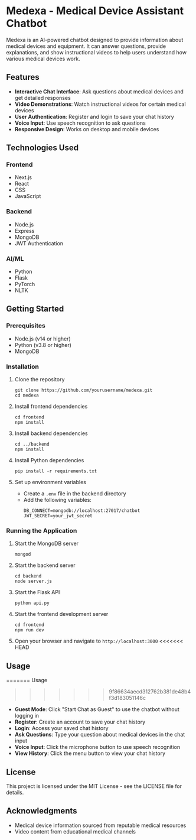 # Medexa - Medical Device Assistant Chatbot

Medexa is an AI-powered chatbot designed to provide information about medical devices and equipment. It can answer questions, provide explanations, and show instructional videos to help users understand how various medical devices work.

## Features

- **Interactive Chat Interface**: Ask questions about medical devices and get detailed responses
- **Video Demonstrations**: Watch instructional videos for certain medical devices
- **User Authentication**: Register and login to save your chat history
- **Voice Input**: Use speech recognition to ask questions
- **Responsive Design**: Works on desktop and mobile devices

## Technologies Used

### Frontend
- Next.js
- React
- CSS
- JavaScript

### Backend
- Node.js
- Express
- MongoDB
- JWT Authentication

### AI/ML
- Python
- Flask
- PyTorch
- NLTK

## Getting Started

### Prerequisites
- Node.js (v14 or higher)
- Python (v3.8 or higher)
- MongoDB

### Installation

1. Clone the repository
   ```
   git clone https://github.com/yourusername/medexa.git
   cd medexa
   ```

2. Install frontend dependencies
   ```
   cd frontend
   npm install
   ```

3. Install backend dependencies
   ```
   cd ../backend
   npm install
   ```

4. Install Python dependencies
   ```
   pip install -r requirements.txt
   ```

5. Set up environment variables
   - Create a `.env` file in the backend directory
   - Add the following variables:
     ```
     DB_CONNECT=mongodb://localhost:27017/chatbot
     JWT_SECRET=your_jwt_secret
     ```

### Running the Application

1. Start the MongoDB server
   ```
   mongod
   ```

2. Start the backend server
   ```
   cd backend
   node server.js
   ```

3. Start the Flask API
   ```
   python api.py
   ```

4. Start the frontend development server
   ```
   cd frontend
   npm run dev
   ```

5. Open your browser and navigate to `http://localhost:3000`
<<<<<<< HEAD

## Usage
=======
 Usage
>>>>>>> 9f86634aecd312762b381de48b4f3d183051146c

- **Guest Mode**: Click "Start Chat as Guest" to use the chatbot without logging in
- **Register**: Create an account to save your chat history
- **Login**: Access your saved chat history
- **Ask Questions**: Type your question about medical devices in the chat input
- **Voice Input**: Click the microphone button to use speech recognition
- **View History**: Click the menu button to view your chat history

## License

This project is licensed under the MIT License - see the LICENSE file for details.

## Acknowledgments

- Medical device information sourced from reputable medical resources
- Video content from educational medical channels
